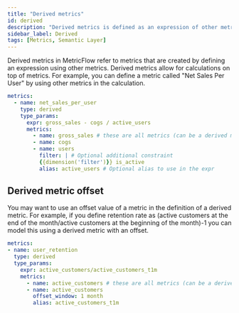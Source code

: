 ```yaml
---
title: "Derived metrics"
id: derived
description: "Derived metrics is defined as an expression of other metrics.."
sidebar_label: Derived
tags: [Metrics, Semantic Layer]
---
```


Derived metrics in MetricFlow refer to metrics that are created by defining an expression using other metrics. Derived metrics allow for calculations on top of metrics. For example, you can define a metric called "Net Sales Per User" by using other metrics in the calculation.

```yaml
metrics:
  - name: net_sales_per_user
    type: derived
    type_params:
      expr: gross_sales - cogs / active_users
      metrics:
        - name: gross_sales # these are all metrics (can be a derived metric, meaning building a derived metric with derived metrics)
        - name: cogs
        - name: users
          filter: | # Optional additional constraint
          {{dimension('filter')}} is_active
          alias: active_users # Optional alias to use in the expr
```

## Derived metric offset

You may want to use an offset value of a metric in the definition of a derived metric. For example, if you define retention rate as (active customers at the end of the month/active customers at the beginning of the month)-1 you can model this using a derived metric with an offset. 

```yaml
metrics:
- name: user_retention
  type: derived
  type_params:
    expr: active_customers/active_customers_t1m
    metrics:
      - name: active_customers # these are all metrics (can be a derived metric, meaning building a derived metric with derived metrics)
      - name: active_customers
        offset_window: 1 month
        alias: active_customers_t1m
